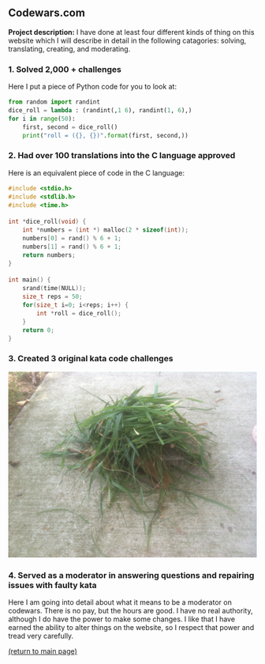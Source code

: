 ## Codewars.com

**Project description:** I have done at least four different kinds of thing on this website which I will describe in detail in the following catagories: solving, translating, creating, and moderating.

### 1. Solved 2,000 + challenges

Here I put a piece of Python code for you to look at:

```python
from random import randint
dice_roll = lambda : (randint(,1 6), randint(1, 6),)
for i in range(50):
    first, second = dice_roll()
    print("roll = ({}, {})".format(first, second,))
```

### 2. Had over 100 translations into the C language approved

Here is an equivalent piece of code in the C language:

```c
#include <stdio.h>
#include <stdlib.h>
#include <time.h>

int *dice_roll(void) {
    int *numbers = (int *) malloc(2 * sizeof(int));
    numbers[0] = rand() % 6 + 1;
    numbers[1] = rand() % 6 + 1;
    return numbers;
}

int main() {
    srand(time(NULL));
    size_t reps = 50;
    for(size_t i=0; i<reps; i++) {
        int *roll = dice_roll();
    }
    return 0;
}
```

### 3. Created 3 original kata code challenges

<img src="images/grass pile.JPG"/>

### 4. Served as a moderator in answering questions and repairing issues with faulty kata

Here I am going into detail about what it means to be a moderator on codewars. There is no pay, but the hours are good. I have no real authority, although I do have the power to make some changes. I like that I have earned the ability to alter things on the website, so I respect that power and tread very carefully. 

<a href="https://rowcased.github.io/">(return to main page)</a>

<!-- For more details see [GitHub Flavored Markdown](https://guides.github.com/features/mastering-markdown/). -->


